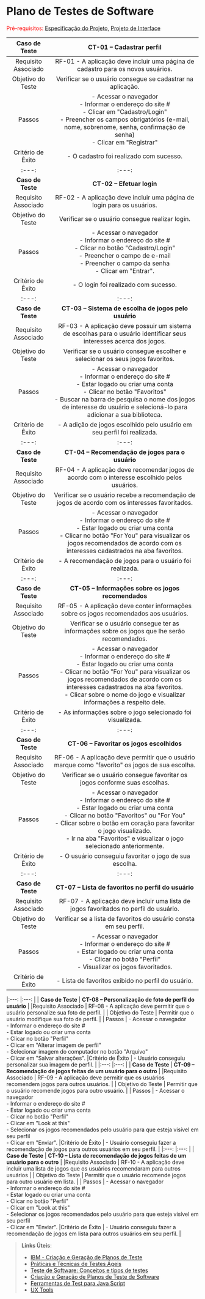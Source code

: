 # Plano de Testes de Software

<span style="color:red">Pré-requisitos: <a href="2-Especificação do Projeto.md"> Especificação do Projeto</a></span>, <a href="3-Projeto de Interface.md"> Projeto de Interface</a>

 
| **Caso de Teste** 	| **CT-01 – Cadastrar perfil** 	|
|:---:	|:---:	|
|	Requisito Associado 	| RF-01 - A aplicação deve incluir uma página de cadastro para os novos usuários. |
| Objetivo do Teste 	| Verificar se o usuário consegue se cadastrar na aplicação. |
| Passos 	| - Acessar o navegador <br> - Informar o endereço do site #<br> - Clicar em "Cadastro/Login" <br> - Preencher os campos obrigatórios (e-mail, nome, sobrenome, senha, confirmação de senha) <br> - Clicar em "Registrar" |
|Critério de Êxito | - O cadastro foi realizado com sucesso. |
|:---:	|:---:	|
| **Caso de Teste** 	| **CT-02 – Efetuar login**	|
|Requisito Associado | RF-02	- A aplicação deve incluir uma página de login para os usuários. |
| Objetivo do Teste 	| Verificar se o usuário consegue realizar login. |
| Passos 	| - Acessar o navegador <br> - Informar o endereço do site #<br> - Clicar no botão "Cadastro/Login" <br> - Preencher o campo de e-mail <br> - Preencher o campo da senha <br> - Clicar em "Entrar". |
|Critério de Êxito | - O login foi realizado com sucesso. |
|:---:	|:---:	|
| **Caso de Teste** 	| **CT-03 – Sistema de escolha de jogos pelo usuário**	|
|Requisito Associado | RF-03 -	A aplicação deve possuir um sistema de escolhas para o usuário identificar seus interesses acerca dos jogos. |
| Objetivo do Teste 	| Verificar se o usuário consegue escolher e selecionar os seus jogos favoritos. |
| Passos 	| - Acessar o navegador <br> - Informar o endereço do site #<br> - Estar logado ou criar uma conta <br> - Clicar no botão "Favoritos" <br> - Buscar na barra de pesquisa o nome dos jogos de interesse do usuário e selecioná-lo para adicionar a sua biblioteca. <br> 
|Critério de Êxito | - A adição de jogos escolhido pelo usuário em seu perfil foi realizada. |
|:---:	|:---:	|
| **Caso de Teste** 	| **CT-04 – Recomendação de jogos para o usuário**	|
|Requisito Associado | RF-04	- A aplicação deve recomendar jogos de acordo com o interesse escolhido pelos usuários. |
| Objetivo do Teste 	| Verificar se o usuário recebe a recomendação de jogos de acordo com os interesses favoritados. |
| Passos 	| - Acessar o navegador <br> - Informar o endereço do site #<br> - Estar logado ou criar uma conta <br> - Clicar no botão "For You" para visualizar os jogos recomendados de acordo com os interesses cadastrados na aba favoritos. <br> 
|Critério de Êxito | - A recomendação de jogos para o usuário foi realizada. |
|:---:	|:---:	|
| **Caso de Teste** 	| **CT-05 – Informações sobre os jogos recomendados**	|
|Requisito Associado | RF-05 -	A aplicação deve conter informações sobre os jogos recomendados aos usuários. |
| Objetivo do Teste 	| Verificar se o usuário consegue ter as informações sobre os jogos que lhe serão recomendados. |
| Passos 	| - Acessar o navegador <br> - Informar o endereço do site #<br> - Estar logado ou criar uma conta <br> - Clicar no botão "For You" para visualizar os jogos recomendados de acordo com os interesses cadastrados na aba favoritos. <br> - Clicar sobre o nome do jogo e visualizar informações a respeito dele.
|Critério de Êxito | - As informações sobre o jogo selecionado foi visualizada. |
|:---:	|:---:	|
| **Caso de Teste** 	| **CT-06 – Favoritar os jogos escolhidos**|
|Requisito Associado | RF-06 -	A aplicação deve permitir que o usuário marque como "favorito" os jogos de sua escolha. |
| Objetivo do Teste 	| Verificar se o usuário consegue favoritar os jogos conforme suas escolhas. |
| Passos 	| - Acessar o navegador <br> - Informar o endereço do site #<br> - Estar logado ou criar uma conta <br> - Clicar no botão "Favoritos" ou "For You" <br> - Clicar sobre o botão em coração para favoritar o jogo visualizado. <br> - Ir na aba "Favoritos" e visualizar o jogo selecionado anteriormente.
|Critério de Êxito | - O usuário conseguiu favoritar o jogo de sua escolha. |
|:---:	|:---:	|
| **Caso de Teste** 	| **CT-07 – Lista de favoritos no perfil do usuário**	|
|Requisito Associado | RF-07 -	A aplicação deve incluir uma lista de jogos favoritados no perfil do usuário. |
| Objetivo do Teste 	| Verificar se a lista de favoritos do usuário consta em seu perfil. |
| Passos 	| - Acessar o navegador <br> - Informar o endereço do site #<br> - Estar logado ou criar uma conta <br> - Clicar no botão "Perfil"<br> - Visualizar os jogos favoritados.<br>
|Critério de Êxito | - Lista de favoritos exibido no perfil do usuário. |

|:---:	|:---:	|
| **Caso de Teste**	| **CT-08 – Personalização de foto de perfil do usuário**	|
|Requisito Associado | RF-08	- A aplicação deve permitir que o usuário personalize sua foto de perfil. |
| Objetivo do Teste 	| Permitir que o usuário modifique sua foto de perfil. |
| Passos 	| - Acessar o navegador <br> - Informar o endereço do site #<br> - Estar logado ou criar uma conta <br> - Clicar no botão "Perfil"<br> - Clicar em "Alterar imagem de perfil"<br> - Selecionar imagem do computador no botão "Arquivo" <br> - Clicar em "Salvar alterações".
|Critério de Êxito | - Usuário conseguiu personalizar sua imagem de perfil. |
|:---:	|:---:	|
| **Caso de Teste** 	| **CT-09 – Recomendação de jogos feitas de um usuário para o outro**	|
|Requisito Associado | RF-09	- A aplicação deve permitir que os usuários recomendem jogos para outros usuários. |
| Objetivo do Teste 	| Permitir que o usuário recomende jogos para outro usuário. |
| Passos 	| - Acessar o navegador <br> - Informar o endereço do site #<br> - Estar logado ou criar uma conta <br> - Clicar no botão "Perfil"<br> - Clicar em "Look at this"<br> - Selecionar os jogos recomendados pelo usuário para que esteja visível em seu perfil <br> - Clicar em "Enviar".
|Critério de Êxito | - Usuário conseguiu fazer a recomendação de jogos para outros usuários em seu perfil. |
|:---:	|:---:	|
| **Caso de Teste**	| **CT-10 – Lista de recomendação de jogos feitas de um usuário para o outro**	|
|Requisito Associado | RF-10	- A aplicação deve incluir uma lista de jogos que os usuários recomendaram para outros usuários |
| Objetivo do Teste 	| Permitir que o usuário recomende jogos para outro usuário em lista. |
| Passos 	| - Acessar o navegador <br> - Informar o endereço do site #<br> - Estar logado ou criar uma conta <br> - Clicar no botão "Perfil"<br> - Clicar em "Look at this"<br> - Selecionar os jogos recomendados pelo usuário para que esteja visível em seu perfil <br> - Clicar em "Enviar".
|Critério de Êxito | - Usuário conseguiu fazer a recomendação de jogos em lista para outros usuários em seu perfil. |




 
> **Links Úteis**:
> - [IBM - Criação e Geração de Planos de Teste](https://www.ibm.com/developerworks/br/local/rational/criacao_geracao_planos_testes_software/index.html)
> - [Práticas e Técnicas de Testes Ágeis](http://assiste.serpro.gov.br/serproagil/Apresenta/slides.pdf)
> -  [Teste de Software: Conceitos e tipos de testes](https://blog.onedaytesting.com.br/teste-de-software/)
> - [Criação e Geração de Planos de Teste de Software](https://www.ibm.com/developerworks/br/local/rational/criacao_geracao_planos_testes_software/index.html)
> - [Ferramentas de Test para Java Script](https://geekflare.com/javascript-unit-testing/)
> - [UX Tools](https://uxdesign.cc/ux-user-research-and-user-testing-tools-2d339d379dc7)
